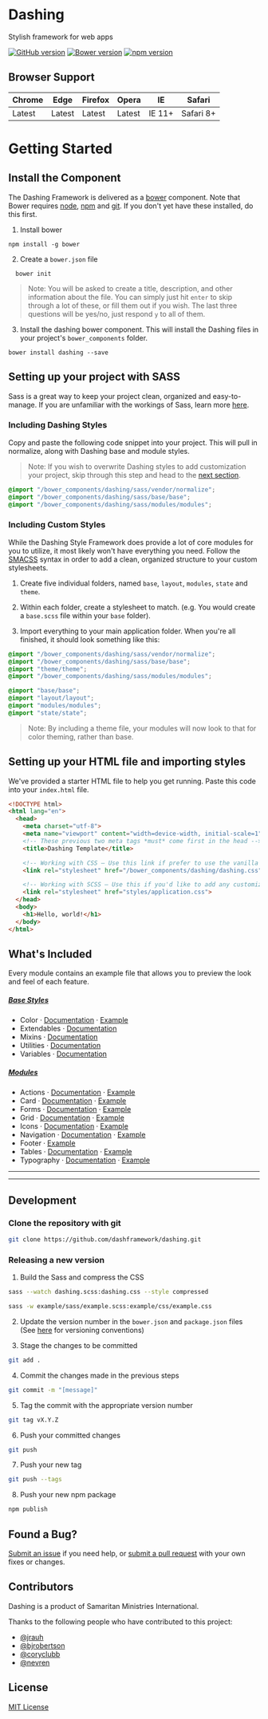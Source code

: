 # Dashing
Stylish framework for web apps

[![GitHub version](https://badge.fury.io/gh/dashframework%2Fdashing.svg)](https://badge.fury.io/gh/dashframework%2Fdashing)
[![Bower version](https://badge.fury.io/bo/dashing.svg)](https://badge.fury.io/bo/dashing)
[![npm version](https://badge.fury.io/js/dashing-framework.svg)](https://badge.fury.io/js/dashing-framework)

## Browser Support

| Chrome | Edge | Firefox | Opera | IE | Safari |
|--------|------|---------|-------|----|--------|
| Latest | Latest | Latest | Latest | IE 11+ | Safari 8+ |


# Getting Started

## Install the Component

The Dashing Framework is delivered as a [bower](bower.io) component. Note that Bower requires [node](https://nodejs.org/en/download/), [npm](https://docs.npmjs.com/cli/install) and [git](https://git-scm.com/downloads). If you don't yet have these installed, do this first.

1. Install bower
  ```grunt
  npm install -g bower
  ```

2. Create a `bower.json` file
  ```grunt
    bower init
  ```
  > Note: You will be asked to create a title, description, and other information about the file. You can simply just hit `enter` to skip through a lot of these, or fill them out if you wish. The last three questions will be yes/no, just respond `y` to all of them.

3. Install the dashing bower component. This will install the Dashing files in your project's `bower_components` folder.
  ```grunt
  bower install dashing --save
  ```

## Setting up your project with SASS

Sass is a great way to keep your project clean, organized and easy-to-manage. If you are unfamiliar with the workings of Sass, learn more [here](http://sass-lang.com/guide).

### Including Dashing Styles

Copy and paste the following code snippet into your project. This will pull in normalize, along with Dashing base and module styles.

> Note: If you wish to overwrite Dashing styles to add customization your project, skip through this step and head to the [next section](https://github.com/dashframework/dashing/#including-custom-styles).

```scss
@import "/bower_components/dashing/sass/vendor/normalize";
@import "/bower_components/dashing/sass/base/base";
@import "/bower_components/dashing/sass/modules/modules";
```

### Including Custom Styles

While the Dashing Style Framework does provide a lot of core modules for you to utilize, it most likely won't have everything you need. Follow the [SMACSS](https://smacss.com/) syntax in order to add a clean, organized structure to your custom stylesheets.

1. Create five individual folders, named `base`, `layout`, `modules`, `state` and `theme`.

2. Within each folder, create a stylesheet to match. (e.g. You would create a `base.scss` file within your `base` folder).

3. Import everything to your main application folder. When you're all finished, it should look something like this:
  ```scss
  @import "/bower_components/dashing/sass/vendor/normalize";
  @import "/bower_components/dashing/sass/base/base";
  @import "theme/theme";
  @import "/bower_components/dashing/sass/modules/modules";

  @import "base/base";
  @import "layout/layout";
  @import "modules/modules";
  @import "state/state";
  ```

  > Note: By including a theme file, your modules will now look to that for color theming, rather than base.


## Setting up your HTML file and importing styles

We've provided a starter HTML file to help you get running. Paste this code into your `index.html` file.

```html
<!DOCTYPE html>
<html lang="en">
  <head>
    <meta charset="utf-8">
    <meta name="viewport" content="width=device-width, initial-scale=1">
    <!-- These previous two meta tags *must* come first in the head -->
    <title>Dashing Template</title>

    <!-- Working with CSS – Use this link if prefer to use the vanilla css, without any customization -->
    <link rel="stylesheet" href="/bower_components/dashing/dashing.css">

    <!-- Working with SCSS – Use this if you'd like to add any customization to the dashing modules. Note: The path and file name may differ for your project. -->
    <link rel="stylesheet" href="styles/application.css">
  </head>
  <body>
    <h1>Hello, world!</h1>
  </body>
</html>
```

## What's Included
Every module contains an example file that allows you to preview the look and feel of each feature.

##### [Base Styles](https://github.com/dashframework/dashing/tree/develop/sass/base)

* Color · [Documentation](https://github.com/dashframework/dashing/tree/develop/sass/base/colors) · [Example](http://dashframework.github.io/dashing/example/templates/color/example.html)
* Extendables · [Documentation](https://github.com/dashframework/dashing/tree/develop/sass/base/extendables)
* Mixins · [Documentation](https://github.com/dashframework/dashing/tree/develop/sass/base/mixins)
* Utilities · [Documentation](https://github.com/dashframework/dashing/tree/develop/sass/base/utilities)
* Variables · [Documentation](https://github.com/dashframework/dashing/tree/develop/sass/base/variables)

##### [Modules](https://github.com/dashframework/dashing/tree/develop/sass/modules)

* Actions · [Documentation](https://github.com/dashframework/dashing/tree/develop/sass/modules/actions) · [Example](http://dashframework.github.io/dashing/example/templates/actions/example.html)
* Card · [Documentation](https://github.com/dashframework/dashing/tree/develop/sass/modules/card) · [Example](http://dashframework.github.io/dashing/example/templates/card/example.html)
* Forms · [Documentation](https://github.com/dashframework/dashing/tree/develop/sass/modules/forms) · [Example](http://dashframework.github.io/dashing/example/templates/forms/example.html)
* Grid · [Documentation](https://github.com/dashframework/dashing/tree/develop/sass/modules/grid) · [Example](http://dashframework.github.io/dashing/example/templates/grid/example.html)
* Icons · [Documentation](https://github.com/dashframework/dashing/tree/develop/sass/modules/icons) · [Example](http://dashframework.github.io/dashing/example/templates/icons/example.html)
* Navigation · [Documentation](https://github.com/dashframework/dashing/tree/develop/sass/modules/navigation) · [Example](http://dashframework.github.io/dashing/example/templates/navigation/example.html)
* Footer · [Example](http://dashframework.github.io/dashing/example/templates/footer/fixed-footer.html)
* Tables · [Documentation](https://github.com/dashframework/dashing/tree/develop/sass/modules/table) · [Example](http://dashframework.github.io/dashing/example/templates/table/default.html)
* Typography · [Documentation](https://github.com/dashframework/dashing/tree/develop/sass/modules/typography) · [Example](http://dashframework.github.io/dashing/example/templates/typography/example.html)

*****
*****

## Development

### Clone the repository with git

```bash
git clone https://github.com/dashframework/dashing.git
```

### Releasing a new version

1. Build the Sass and compress the CSS
  ```bash
  sass --watch dashing.scss:dashing.css --style compressed
  ```

  ```bash
  sass -w example/sass/example.scss:example/css/example.css
  ```

2. Update the version number in the `bower.json` and `package.json` files (See [here](http://semver.org/) for versioning conventions)

3. Stage the changes to be committed
  ```bash
  git add .
  ```

4. Commit the changes made in the previous steps
  ```bash
  git commit -m "[message]"
  ```

5. Tag the commit with the appropriate version number
  ```bash
  git tag vX.Y.Z
  ```

6. Push your committed changes
  ```bash
  git push
  ```

7. Push your new tag
  ```bash
  git push --tags
  ```

8. Push your new npm package
  ```bash
  npm publish
  ```

## Found a Bug?

[Submit an issue](https://github.com/dashframework/dashing/issues) if you need help, or [submit a pull request](https://github.com/dashframework/dashing/pulls) with your own fixes or changes.

## Contributors

Dashing is a product of Samaritan Ministries International.

Thanks to the following people who have contributed to this project:

- [@jrauh](https://github.com/jrauh)
- [@bjrobertson](https://github.com/bjrobertson)
- [@coryclubb](https://github.com/coryclubb)
- [@nevren](https://github.com/Nevren)

## License

[MIT License](LICENSE.md)
